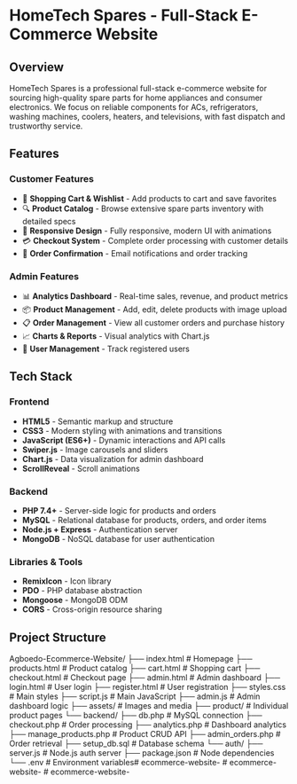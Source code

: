 # HomeTech Spares - Full-Stack E-Commerce Website

## Overview

HomeTech Spares is a professional full-stack e-commerce website for sourcing high-quality spare parts for home appliances and consumer electronics. We focus on reliable components for ACs, refrigerators, washing machines, coolers, heaters, and televisions, with fast dispatch and trustworthy service.

## Features

### Customer Features
- 🛒 **Shopping Cart & Wishlist** - Add products to cart and save favorites
- 🔍 **Product Catalog** - Browse extensive spare parts inventory with detailed specs
- 📱 **Responsive Design** - Fully responsive, modern UI with animations
- 💳 **Checkout System** - Complete order processing with customer details
- 📧 **Order Confirmation** - Email notifications and order tracking

### Admin Features
- 📊 **Analytics Dashboard** - Real-time sales, revenue, and product metrics
- 📦 **Product Management** - Add, edit, delete products with image upload
- 📋 **Order Management** - View all customer orders and purchase history
- 📈 **Charts & Reports** - Visual analytics with Chart.js
- 👥 **User Management** - Track registered users

## Tech Stack

### Frontend
- **HTML5** - Semantic markup and structure
- **CSS3** - Modern styling with animations and transitions
- **JavaScript (ES6+)** - Dynamic interactions and API calls
- **Swiper.js** - Image carousels and sliders
- **Chart.js** - Data visualization for admin dashboard
- **ScrollReveal** - Scroll animations

### Backend
- **PHP 7.4+** - Server-side logic for products and orders
- **MySQL** - Relational database for products, orders, and order items
- **Node.js + Express** - Authentication server
- **MongoDB** - NoSQL database for user authentication

### Libraries & Tools
- **RemixIcon** - Icon library
- **PDO** - PHP database abstraction
- **Mongoose** - MongoDB ODM
- **CORS** - Cross-origin resource sharing

## Project Structure

Agboedo-Ecommerce-Website/
├── index.html              # Homepage
├── products.html           # Product catalog
├── cart.html              # Shopping cart
├── checkout.html          # Checkout page
├── admin.html             # Admin dashboard
├── login.html             # User login
├── register.html          # User registration
├── styles.css             # Main styles
├── script.js              # Main JavaScript
├── admin.js               # Admin dashboard logic
├── assets/                # Images and media
├── product/               # Individual product pages
└── backend/
    ├── db.php             # MySQL connection
    ├── checkout.php       # Order processing
    ├── analytics.php      # Dashboard analytics
    ├── manage_products.php # Product CRUD API
    ├── admin_orders.php   # Order retrieval
    ├── setup_db.sql       # Database schema
    └── auth/
        ├── server.js      # Node.js auth server
        ├── package.json   # Node dependencies
        └── .env           # Environment variables#   e c o m m e r c e - w e b s i t e -  
 #   e c o m m e r c e - w e b s i t e -  
 #   e c o m m e r c e - w e b s i t e -  
 